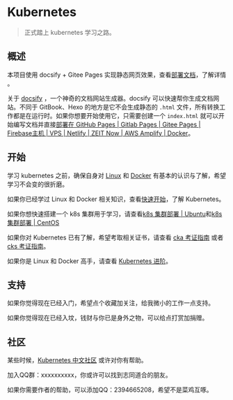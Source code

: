 # Kubernetes 

> 正式踏上 kubernetes 学习之路。

## 概述

本项目使用 docsify + Gitee Pages 实现静态网页效果，查看[部署文档](pre-deploy.md)，了解详情 。

关于 [docsify](https://github.com/docsifyjs/docs-zh) ，一个神奇的文档网站生成器。docsify 可以快速帮你生成文档网站。不同于 GitBook、Hexo 的地方是它不会生成静态的 `.html` 文件，所有转换工作都是在运行时。如果你想要开始使用它，只需要创建一个 `index.html` 就可以开始编写文档并直接[部署在 GitHub Pages | Gitlab Pages | Gitee Pages | Firebase主机 | VPS | Netlify | ZEIT Now | AWS Amplify | Docker](https://docsify.js.org/#/zh-cn/deploy)。

## 开始

学习 kubernetes 之前，确保自身对 [Linux](pre-linux.md) 和 [Docker](pre-docker.md) 有基本的认识与了解，希望学习不会变的很折磨。

如果你已经学过 Linux 和 Docker 相关知识，查看[快速开始](k8s-quickstart.md)，了解 Kubernetes。

如果你想快速搭建一个 k8s 集群用于学习，请查看[k8s 集群部署 | Ubuntu](k8s-install-ubuntu.md)和[k8s 集群部署 | CentOS](k8s-install-centos.md)

如果你对 Kubernetes 已有了解，希望考取相关证书，请查看 [cka 考证指南](k8s-cka.md) 或者 [cks 考证指南](k8s-cks.md)。

如果你是 Linux 和 Docker 高手，请查看 [Kubernetes 进阶](k8s.md)。

## 支持

如果你觉得现在已经入门，希望点个收藏加关注，给我微小的工作一点支持。

如果你觉得现在已经入坟，钱财与你已是身外之物，可以给点打赏加捐赠。

## 社区

某些时候，[Kubernetes 中文社区](https://www.kubernetes.org.cn/) 或许对你有帮助。

加入QQ群：xxxxxxxxxx，你或许可以找到志同道合的朋友。

如果你需要作者的帮助，可以添加QQ：2394665208，希望不是菜鸡互啄。

